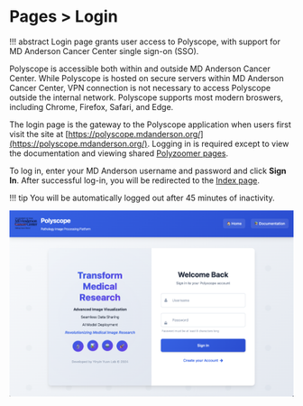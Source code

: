 # Pages > Login

!!! abstract
    Login page grants user access to Polyscope, with support for MD Anderson Cancer Center single sign-on (SSO). 

Polyscope is accessible both within and outside MD Anderson Cancer Center. While Polyscope is hosted on secure servers within MD Anderson Cancer Center, VPN connection is not necessary to access Polyscope outside the internal network. Polyscope supports most modern broswers, including Chrome, Firefox, Safari, and Edge. 

The login page is the gateway to the Polyscope application when users first visit the site at [https://polyscope.mdanderson.org/](https://polyscope.mdanderson.org/). Logging in is required except to view the documentation and viewing shared [Polyzoomer pages](pages_image.md#link-sharing). 

To log in, enter your MD Anderson username and password and click **Sign In**. After successful log-in, you will be redirected to the [Index page](pages_index.md).

!!! tip
    You will be automatically logged out after 45 minutes of inactivity. 

![Login page](img/login.png "Login page")
